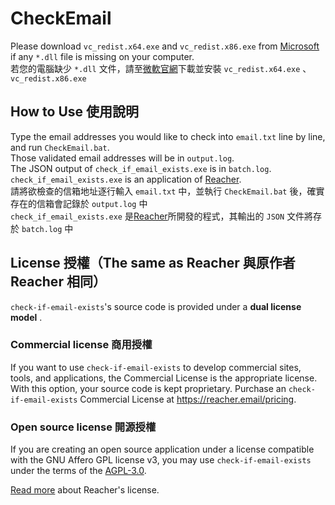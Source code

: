 # CheckEmail
Please download  `vc_redist.x64.exe` and `vc_redist.x86.exe` from [Microsoft](https://www.microsoft.com/en-us/download/details.aspx?id=52685) if any `*.dll` file is missing on your computer.\
若您的電腦缺少 `*.dll` 文件，請至[微軟官網](https://www.microsoft.com/zh-tw/download/details.aspx?id=52685)下載並安裝 `vc_redist.x64.exe` 、 `vc_redist.x86.exe`

## How to Use 使用說明
Type the email addresses you would like to check into `email.txt` line by line, and run `CheckEmail.bat`.\
Those validated email addresses will be in `output.log`.\
The JSON output of `check_if_email_exists.exe` is in `batch.log`.\
`check_if_email_exists.exe` is an application of [Reacher](https://github.com/reacherhq/check-if-email-exists).
 \
請將欲檢查的信箱地址逐行輸入 `email.txt` 中，並執行 `CheckEmail.bat` 後，確實存在的信箱會記錄於 `output.log` 中\
`check_if_email_exists.exe` 是[Reacher](https://github.com/reacherhq/check-if-email-exists)所開發的程式，其輸出的 `JSON` 文件將存於 `batch.log` 中

## License 授權（The same as Reacher 與原作者 Reacher 相同）

`check-if-email-exists`'s source code is provided under a **dual license model** .

### Commercial license 商用授權

If you want to use `check-if-email-exists` to develop commercial sites, tools, and applications, the Commercial License is the appropriate license. With this option, your source code is kept proprietary. Purchase an `check-if-email-exists` Commercial License at https://reacher.email/pricing.

### Open source license 開源授權

If you are creating an open source application under a license compatible with the GNU Affero GPL license v3, you may use `check-if-email-exists` under the terms of the [AGPL-3.0](./LICENSE.AGPL).

[Read more](https://help.reacher.email/reacher-licenses) about Reacher's license.
